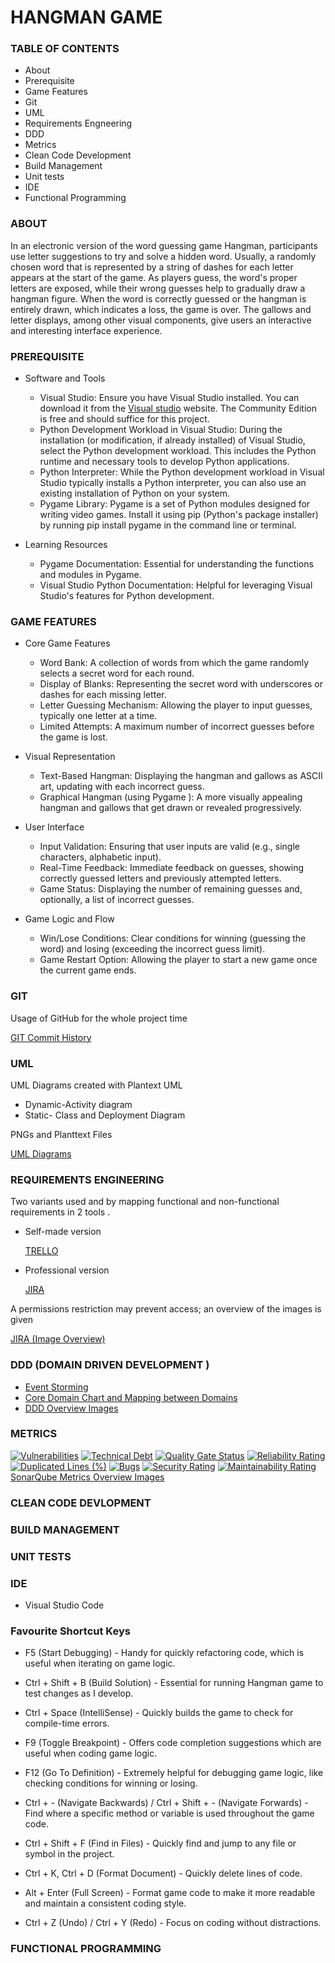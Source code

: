 # HANGMAN GAME

### TABLE OF CONTENTS 
- About
- Prerequisite
- Game Features
- Git
- UML
- Requirements Engneering
- DDD
- Metrics
- Clean Code Development
- Build Management
- Unit tests
- IDE
- Functional Programming
  
### ABOUT
In an electronic version of the word guessing game Hangman, participants use letter suggestions to try and solve a hidden word. Usually, a randomly chosen word that is represented by a string of dashes for each letter appears at the start of the game. As players guess, the word's proper letters are exposed, while their wrong guesses help to gradually draw a hangman figure. When the word is correctly guessed or the hangman is entirely drawn, which indicates a loss, the game is over. The gallows and letter displays, among other visual components, give users an interactive and interesting interface experience.

### PREREQUISITE
- Software and Tools
   - Visual Studio: Ensure you have Visual Studio installed. You can download it from the [Visual studio](https://visualstudio.microsoft.com/) website.
     The Community Edition is free and should suffice for this project.
   - Python Development Workload in Visual Studio: During the installation (or modification, if already installed) of Visual Studio,
     select the Python development workload. This includes the Python runtime and necessary tools to develop Python applications.
   - Python Interpreter: While the Python development workload in Visual Studio typically installs a Python interpreter,
      you can also use an existing installation of Python on your system.
   - Pygame Library: Pygame is a set of Python modules designed for writing video games. Install it using pip (Python's package installer)
     by running pip install pygame in the command line or terminal.
     
- Learning Resources
  - Pygame Documentation: Essential for understanding the functions and modules in Pygame.
  - Visual Studio Python Documentation: Helpful for leveraging Visual Studio's features for Python development.
    
### GAME FEATURES
- Core Game Features
  - Word Bank: A collection of words from which the game randomly selects a secret word for each round.
  - Display of Blanks: Representing the secret word with underscores or dashes for each missing letter.
  - Letter Guessing Mechanism: Allowing the player to input guesses, typically one letter at a time.
  - Limited Attempts: A maximum number of incorrect guesses before the game is lost.

- Visual Representation
   - Text-Based Hangman: Displaying the hangman and gallows as ASCII art, updating with each incorrect guess.
   - Graphical Hangman (using Pygame ): A more visually appealing hangman and gallows that get drawn or revealed progressively.
     
- User Interface
   - Input Validation: Ensuring that user inputs are valid (e.g., single characters, alphabetic input).
   - Real-Time Feedback: Immediate feedback on guesses, showing correctly guessed letters and previously attempted letters.
   - Game Status: Displaying the number of remaining guesses and, optionally, a list of incorrect guesses.
     
- Game Logic and Flow
   - Win/Lose Conditions: Clear conditions for winning (guessing the word) and losing (exceeding the incorrect guess limit).
   - Game Restart Option: Allowing the player to start a new game once the current game ends.

### GIT
Usage of GitHub for the whole project time

[GIT Commit History](https://github.com/Ninitharam/Ninitharam/commits/91513ffed749415ea4d3a1662572b54d90d0fdd1)

### UML
UML Diagrams created with Plantext UML

+ Dynamic-Activity diagram
+ Static- Class and Deployment Diagram

PNGs and Planttext Files

[UML Diagrams](https://github.com/Ninitharam/Ninitharam/tree/origin/UML%20Diagrams%20Link)

### REQUIREMENTS ENGINEERING
Two variants used and by mapping functional and non-functional requirements in 2 tools .

- Self-made version
    
  [TRELLO](https://trello.com/b/7pobofqu/hangman-game)
  
- Professional version 
  
  [JIRA](https://softwaredevelopmentproject.atlassian.net/jira/software/projects/HG/boards/3)

 A permissions restriction may prevent access; an overview of the images is given

 [JIRA (Image Overview)](https://github.com/Ninitharam/Ninitharam/tree/origin/JIRA)

 
### DDD (DOMAIN DRIVEN DEVELOPMENT )

- [Event Storming ](https://miro.com/app/board/uXjVN3vYjKk=/?share_link_id=537377883470)
- [Core Domain Chart and Mapping between Domains](https://github.com/Ninitharam/Ninitharam/assets/148867057/d6452691-2243-4485-8107-e88badaddf5e)
- [DDD Overview Images](https://github.com/Ninitharam/Ninitharam/tree/origin/DDD)

### METRICS
[![Vulnerabilities](https://sonarcloud.io/api/project_badges/measure?project=Ninitharam_Ninitharam&metric=vulnerabilities)](https://sonarcloud.io/summary/new_code?id=Ninitharam_Ninitharam)
[![Technical Debt](https://sonarcloud.io/api/project_badges/measure?project=Ninitharam_Ninitharam&metric=sqale_index)](https://sonarcloud.io/summary/new_code?id=Ninitharam_Ninitharam)
[![Quality Gate Status](https://sonarcloud.io/api/project_badges/measure?project=Ninitharam_Ninitharam&metric=alert_status)](https://sonarcloud.io/summary/new_code?id=Ninitharam_Ninitharam)
[![Reliability Rating](https://sonarcloud.io/api/project_badges/measure?project=Ninitharam_Ninitharam&metric=reliability_rating)](https://sonarcloud.io/summary/new_code?id=Ninitharam_Ninitharam)
[![Duplicated Lines (%)](https://sonarcloud.io/api/project_badges/measure?project=Ninitharam_Ninitharam&metric=duplicated_lines_density)](https://sonarcloud.io/summary/new_code?id=Ninitharam_Ninitharam)
[![Bugs](https://sonarcloud.io/api/project_badges/measure?project=Ninitharam_Ninitharam&metric=bugs)](https://sonarcloud.io/summary/new_code?id=Ninitharam_Ninitharam)
[![Security Rating](https://sonarcloud.io/api/project_badges/measure?project=Ninitharam_Ninitharam&metric=security_rating)](https://sonarcloud.io/summary/new_code?id=Ninitharam_Ninitharam)
[![Maintainability Rating](https://sonarcloud.io/api/project_badges/measure?project=Ninitharam_Ninitharam&metric=sqale_rating)](https://sonarcloud.io/summary/new_code?id=Ninitharam_Ninitharam)
[SonarQube Metrics Overview Images](https://github.com/Ninitharam/Ninitharam/tree/origin/SonarCubeMetrics)
### CLEAN CODE DEVLOPMENT
### BUILD MANAGEMENT
### UNIT TESTS
### IDE 
+ Visual Studio Code
  
### Favourite Shortcut Keys

+ F5 (Start Debugging) - Handy for quickly refactoring code, which is useful when iterating on game logic.

+ Ctrl + Shift + B (Build Solution) - Essential for running  Hangman game to test changes as I develop.

+ Ctrl + Space (IntelliSense) - Quickly builds the game to check for compile-time errors.

+ F9 (Toggle Breakpoint) - Offers code completion suggestions which are useful when coding game logic.

+ F12 (Go To Definition) - Extremely helpful for debugging game logic, like checking conditions for winning or losing.

+ Ctrl + - (Navigate Backwards) / Ctrl + Shift + - (Navigate Forwards) - Find where a specific method or variable is used throughout the game code.

+ Ctrl + Shift + F (Find in Files) - Quickly find and jump to any file or symbol in the project.

+ Ctrl + K, Ctrl + D (Format Document) - Quickly delete lines of code.

+ Alt + Enter (Full Screen) - Format game code to make it more readable and maintain a consistent coding style.

+ Ctrl + Z (Undo) / Ctrl + Y (Redo) - Focus on coding without distractions.

### FUNCTIONAL PROGRAMMING
  
